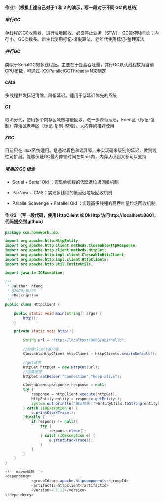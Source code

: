 #### 作业1（根据上述自己对于 1 和 2 的演示，写一段对于不同 GC 的总结）

##### 串行GC

单线程的GC收集器，进行垃圾回收，必须停止业务（STW），GC暂停时间长；内存小，GC次数多。新生代使用标记-复制算法，老年代使用标记-整理算法

##### 并行GC

类似于SerialGC的多线程版。主要在于提高吞吐量，并行GC默认线程数为当前CPU核数，可通过-XX:ParallelGCThreads=N来制定

##### CMS

多线程并发标记清除，降低延迟。适用于低延迟优先的系统

##### G1

取消分代，使用多个内存区域做增量回收，进一步降低延迟。Eden区（标记-复制）存活区老年区（标记-复制-整理）。大内存的推荐使用

##### ZGC

目前只在linux系统适用。是通过着色和读屏障，来实现毫米级别的延迟，做到线性可扩展。能够保证GC最大停顿时间在10ms内，内存从小到大都可以支持

##### 常用的 GC 组合

- Serial + Serial Old ：实现单线程的低延迟垃圾回收机制

- ParNew + CMS：实现多线程的低延迟垃圾回收机制

- Parallel Scavenge + Parallel Old ：实现高多线程的高吞吐量垃圾回收机制





#### 作业2 （写一段代码，使用 HttpClient 或 OkHttp 访问http://localhost:8801，代码提交到 github）

```Java
package com.homework.nio;

import org.apache.http.HttpEntity;
import org.apache.http.client.methods.CloseableHttpResponse;
import org.apache.http.client.methods.HttpGet;
import org.apache.http.impl.client.CloseableHttpClient;
import org.apache.http.impl.client.HttpClients;
import org.apache.http.util.EntityUtils;

import java.io.IOException;

/**
 * @author: hfeng
 * @2020/10/28
 * @Description:
 */
public class HttpClient {

    public static void main(String[] args) {
        http();
    }

    private static void http(){

        String url = "http://localhost:8088/api/hello";

        //创建client客户端
        CloseableHttpClient httpClient = HttpClients.createDefault();

        //get请求
        HttpGet httpGet = new HttpGet(url);
        //设置连接
        httpGet.setHeader("Connection","keep-alive");

        CloseableHttpResponse response = null;
        try {
            response = httpClient.execute(httpGet);
            HttpEntity entity = response.getEntity();
            System.out.println("输出结果："+EntityUtils.toString(entity));
        } catch (IOException e) {
            e.printStackTrace();
        }finally {
            if(response != null){
                try {
                    response.close();
                } catch (IOException e) {
                    e.printStackTrace();
                }
            }
        }
    }
}

```

```java
<!-- maven依赖 --> 
<dependency>
            <groupId>org.apache.httpcomponents</groupId>
            <artifactId>httpclient</artifactId>
            <version>4.5.12</version>
</dependency>
```

